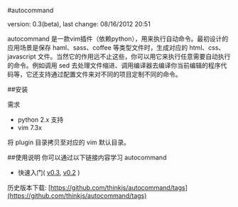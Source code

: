 #autocommand

version: 0.3(beta), last change: 08/16/2012 20:51

autocommand 是一款vim插件（依赖python），用来执行自动命令。最初设计的应用场景是保存 haml、sass、coffee 等类型文件时，生成对应的 html、css、javascript 文件。当然它的作用远不止这些，你可以用它来执行任意需要自动执行的命令。例如调用 sed 去处理文件缩进、调用编译器去编译你当前编辑的程序代码等，它还支持通过配置文件来对不同的项目定制不同的命令。

##安装

需求

- python 2.x 支持
- vim 7.3x

将 plugin 目录拷贝至对应的 vim 默认目录。


##使用说明
你可以通过以下链接内容学习 autocommand

- 快速入门( [v0.3](https://github.com/thinkjs/autocommand/wiki/quickref03), [v0.2](https://github.com/thinkjs/autocommand/wiki/quickref) )

历史版本下载:
[https://github.com/thinkjs/autocommand/tags](https://github.com/thinkjs/autocommand/tags)
